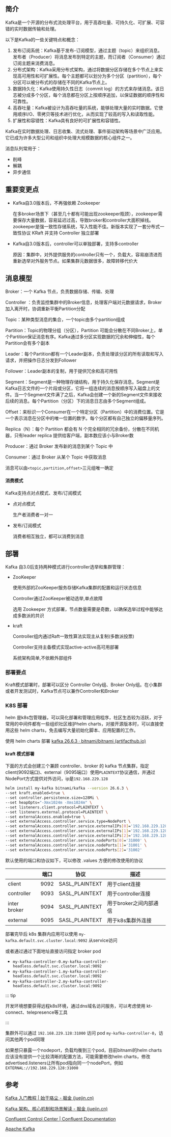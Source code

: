 ## 简介

Kafka是一个开源的分布式流处理平台，用于高吞吐量、可持久化、可扩展、可容错的实时数据传输和处理。

以下是Kafka的一些关键特点和概念：

1. 发布订阅系统：Kafka基于发布-订阅模型，通过主题（topic）来组织消息。发布者（Producer）将消息发布到特定的主题，而订阅者（Consumer）通过订阅主题来消费消息。
2. 分布式架构：Kafka采用分布式架构，通过将数据分区存储在多个节点上来实现高可用性和可扩展性。每个主题都可以划分为多个分区（partition），每个分区可以被分布式的存储在不同的Kafka节点上。
3. 数据持久化：Kafka使用持久性日志（commit log）的方式来存储消息。该日志被分成多个分区，每个消息都在分区上按顺序追加，以保证数据的顺序性和可靠性。
4. 高吞吐量：Kafka被设计为高吞吐量的系统，能够处理大量的实时数据。它使用顺序I/O、零拷贝等技术进行优化，从而实现了较高的写入和读取性能。
5. 扩展性和容错性：Kafka具有良好的可扩展性和容错性。

Kafka在实时数据处理、日志收集、流式处理、事件驱动架构等场景中广泛应用。它已成为许多大型公司和组织中处理大规模数据的核心组件之一。

消息队列常用于：

+ 削峰
+ 解耦
+ 异步通信

## 重要变更点

+ Kafka自3.0版本后，不再强依赖 Zookeeper

  在多broker场景下（甚至几十都有可能出现zookeeper瓶颈），zookeeper需要保存大量数据，容易延迟过高，导致broker和controller大面积掉线。zookeeper是强一致性存储系统，写入性能不佳。新版本实现了一套分布式一致性协议 KRaft 并支持 Controller 独立部署

+ Kafka自3.0版本后，controller可以单独部署，支持多controller

  原因：集群中，对外提供服务的controller只有一个，负载大，容易崩溃进而重新选举对外服务节点。如果集群元数据很多，故障转移代价大

  


## 消息模型

Broker：一个 Kafka 节点，负责数据存储、传输、处理

Controller ：负责监控集群中的Broker信息，处理客户端对元数据请求，Broker加入离开时，协调重新平衡Partition分配

Topic：某种类型消息的集合，一个topic由多个partition组成

Partition：Topic的物理分组（分区），Partition 可能会分散在不同Broker上，单个Partition保证消息有序。Kafka通过多分区实现数据的冗余和伸缩性，每个Partition会有多个副本

Leader：每个Partition都有一个Leader副本，负责处理该分区的所有读取和写入请求，并把操作日志分发到Follower

Follower：Leader副本的复制，用于提供冗余和高可用性

Segment：Segment是一种物理存储结构，用于持久化保存消息。Segment是Kafka日志文件的一个片段或分区，它将一组连续的消息按顺序写入磁盘上的文件。当一个Segment文件满了之后，Kafka会创建一个新的Segment文件来接收后续的消息。每个Partition（分区）下的消息日志由多个Segment组成。

Offset：来标识一个Consumer在一个特定分区（Partition）中的消费位置。它是一个表示消息在分区中的唯一位置的数字。每个分区都有自己独立的偏移量序列。

Replica（N）：每个 Partition 都会有 N 个完全相同的冗余备份，分散在不同机器，只有leader replica 提供给客户端，副本数应该小与Broker数

Producer：通过 Broker 发布新的消息到某个 Topic 中

Consumer：通过 Broker 从某个 Topic 中获取消息

消息可以由`<topic,partition,offset>`三元组唯一确定

#### 消费模式

Kafka支持点对点模式、发布/订阅模式

+ 点对点模式

  生产者消费者一对一

+ 发布/订阅模式

  消费者相互独立，都可以消费到消息



## 部署

Kafka 自3.0后支持两种模式进行controller选举和集群管理：

+ ZooKeeper

  使用外部的ZooKeeper服务存储Kafka集群的配置和运行状态信息

  Controller通过ZooKeeper被动选举,单点故障

  选用 Zookeeper 方式部署，节点数量需要是奇数，以确保选举过程中能够达成多数派的共识

+ kraft

  Controller组内通过Raft一致性算法实现主从复制(多数派投票)

  Controller支持主备模式实现active-active高可用部署

  系统架构简单,不依赖外部组件

### 部署要点

Kraft模式部署时，部署可以区分 Controller Only组、Broker Only组。在小集群或者开发测试时，Kafka节点可以兼作Controller和Broker

### K8S 部署

helm 是k8s包管理器，可以简化部署和管理应用程序，社区生态较为活跃，对于常用的中间件都有一些组织社区维护helm charts，对接开源版本时，可以直接使用这些 helm charts，免去编写大量初始化脚本、应用配置的工作。

使用 helm charts 部署 [kafka 26.6.3 · bitnami/bitnami (artifacthub.io)](https://artifacthub.io/packages/helm/bitnami/kafka)

#### kraft 模式部署

下面的方式会创建三个兼顾 controller、broker 的 kafka 节点集群，指定client(9092端口)、external（9095端口）使用`PLAINTEXT`协议通信，并通过NodePort方式提供对外访问，ip是`192.168.229.128`

```sh
helm install my-kafka bitnami/kafka --version 26.6.3 \
--set kraft.enabled=true \
--set controller.persistence.size=128Mi \
--set heapOpts="-Xmx1024m -Xms1024m" \
--set listeners.client.protocol=PLAINTEXT \
--set listeners.external.protocol=PLAINTEXT \
--set externalAccess.enabled=true \
--set externalAccess.controller.service.type=NodePort \
--set externalAccess.controller.service.externalIPs[0]='192.168.229.128' \
--set externalAccess.controller.service.externalIPs[1]='192.168.229.128' \
--set externalAccess.controller.service.externalIPs[2]='192.168.229.128' \
--set externalAccess.controller.service.nodePorts[0]='31000' \
--set externalAccess.controller.service.nodePorts[1]='31001' \
--set externalAccess.controller.service.nodePorts[2]='31002' 
```


默认使用的端口和协议如下，可以修改 .values 方便的修改使用的协议

|              | 端口 | 协议           | 描述                   |
| ------------ | ---- | -------------- | ---------------------- |
| client       | 9092 | SASL_PLAINTEXT | 用于client连接         |
| controller   | 9093 | SASL_PLAINTEXT | 用于controller连接     |
| inter broker | 9094 | SASL_PLAINTEXT | 用于broker之间内部通信 |
| external     | 9095 | SASL_PLAINTEXT | 用于k8s集群外连接      |

部署完毕后 k8s 集群内应用可以使用 `my-kafka.default.svc.cluster.local:9092` 从service访问

或者通过通过下面地址直接访问指定 broker pod

+ `my-kafka-controller-0.my-kafka-controller-headless.default.svc.cluster.local:9092`
+ `my-kafka-controller-1.my-kafka-controller-headless.default.svc.cluster.local:9092`
+ `my-kafka-controller-2.my-kafka-controller-headless.default.svc.cluster.local:9092`

::: tip

开发环境想要获得远程k8s环境，通过dns域名访问服务，可以考虑使用 kt-connect、telepresence等工具

:::

集群外可以通过 `192.168.229.128:31000` 访问 pod `my-kafka-controller-0`，访问其他两个pod同理

如果想只暴露一个nodeport，负载均衡到三个pod，目前bitnami的helm charts应该没有提供一个比较清晰的配置方法，可能需要修改helm charts，修改advertised.listeners让所有pod指向同一个nodePort，例如`EXTERNAL://192.168.229.128:31000`





## 参考

[Kafka 入门教程 | 始于珞尘 - 掘金 (juejin.cn)](https://juejin.cn/post/6844903603568640008?searchId=202307200830331F44E30D9EFAAFD4CD9F)

[Kafka 架构、核心机制和场景解读 - 掘金 (juejin.cn)](https://juejin.cn/post/7176575859686375481?searchId=20230722190330626B50ED92BD1F7FA69D#heading-57)

[Confluent Control Center | Confluent Documentation](https://docs.confluent.io/platform/current/control-center/index.html)

[Apache Kafka](https://kafka.apache.org/documentation/)